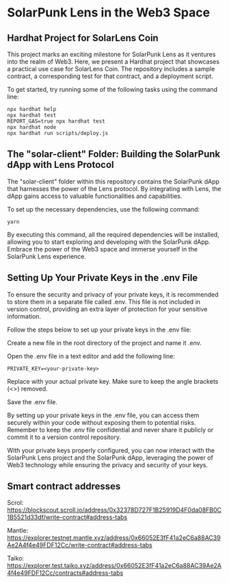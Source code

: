 


# SolarPunk Lens in the Web3 Space

## Hardhat Project for SolarLens Coin
This project marks an exciting milestone for SolarPunk Lens as it ventures into the realm of Web3. Here, we present a Hardhat project that showcases a practical use case for SolarLens Coin. The repository includes a sample contract, a corresponding test for that contract, and a deployment script.

To get started, try running some of the following tasks using the command line:

```shell
npx hardhat help
npx hardhat test
REPORT_GAS=true npx hardhat test
npx hardhat node
npx hardhat run scripts/deploy.js
```


## The "solar-client" Folder: Building the SolarPunk dApp with Lens Protocol
The "solar-client" folder within this repository contains the SolarPunk dApp that harnesses the power of the Lens protocol. By integrating with Lens, the dApp gains access to valuable functionalities and capabilities.

To set up the necessary dependencies, use the following command:

```shell
yarn
```

By executing this command, all the required dependencies will be installed, allowing you to start exploring and developing with the SolarPunk dApp. Embrace the power of the Web3 space and immerse yourself in the SolarPunk Lens experience.

## Setting Up Your Private Keys in the .env File

To ensure the security and privacy of your private keys, it is recommended to store them in a separate file called .env. This file is not included in version control, providing an extra layer of protection for your sensitive information.

Follow the steps below to set up your private keys in the .env file:

Create a new file in the root directory of the project and name it .env.

Open the .env file in a text editor and add the following line:

```shell
PRIVATE_KEY=<your-private-key>
```

Replace <your-private-key> with your actual private key. Make sure to keep the angle brackets (<>) removed.

Save the .env file.

By setting up your private keys in the .env file, you can access them securely within your code without exposing them to potential risks. Remember to keep the .env file confidential and never share it publicly or commit it to a version control repository.

With your private keys properly configured, you can now interact with the SolarPunk Lens project and the SolarPunk dApp, leveraging the power of Web3 technology while ensuring the privacy and security of your keys.


## Smart contract addresses
Scrol:
https://blockscout.scroll.io/address/0x32378D727F1B25919D4F0da08FB0C1B5521d33df/write-contract#address-tabs

Mantle:
https://explorer.testnet.mantle.xyz/address/0x66052E3fF41a2eC6a88AC39Ae2A4f4e49FDF12Cc/write-contract#address-tabs

Taiko:
https://explorer.test.taiko.xyz/address/0x66052E3fF41a2eC6a88AC39Ae2A4f4e49FDF12Cc/contracts#address-tabs




